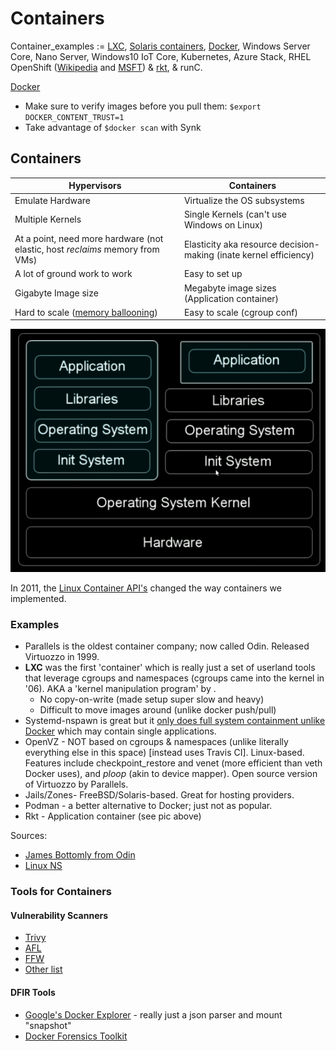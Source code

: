 # Containers

Container_examples :=  [LXC](https://en.wikipedia.org/wiki/LXC), [Solaris containers](https://en.wikipedia.org/wiki/Solaris_Containers), [Docker](https://en.wikipedia.org/wiki/Docker_(software)), Windows Server Core, Nano Server, Windows10 IoT Core, Kubernetes, Azure Stack, RHEL OpenShift ([Wikipedia](https://en.wikipedia.org/wiki/OS-level_virtualization) and [MSFT](https://docs.microsoft.com/en-us/virtualization/windowscontainers/about/)) & [rkt](https://www.openshift.com/learn/topics/rkt), & runC.

[Docker](Docker/docker101.md)

- Make sure to verify images before you pull them: `$export DOCKER_CONTENT_TRUST=1`
- Take advantage of `$docker scan` with Synk

## Containers

| Hypervisors                                                  | Containers                                                   |
| ------------------------------------------------------------ | ------------------------------------------------------------ |
| Emulate Hardware                                             | Virtualize the OS subsystems                                 |
| Multiple Kernels                                             | Single Kernels (can't use Windows on Linux)                  |
| At a point, need more hardware (not elastic, host *reclaims* memory from VMs) | Elasticity aka resource decision-making (inate kernel efficiency) |
| A lot of ground work to work                                 | Easy to set up                                               |
| Gigabyte Image size                                          | Megabyte image sizes (Application container)                 |
| Hard to scale ([memory ballooning](https://en.wikipedia.org/wiki/Memory_ballooning)) | Easy to scale (cgroup conf)                                  |

![image-20210615112348486](containers.assets/image-20210615112348486.png)

In 2011, the [Linux Container API's](Docker/docker101.md#cgroups-and-namespaces) changed the way containers we implemented.

### Examples

- Parallels is the oldest container company; now called Odin. Released Virtuozzo in 1999.
- **LXC** was the first 'container' which is really just a set of userland tools that leverage cgroups and namespaces (cgroups came into the kernel in '06). AKA a 'kernel manipulation program' by .
  - No copy-on-write (made setup super slow and heavy)
  - Difficult to move images around (unlike docker push/pull)
- Systemd-nspawn is great but it [only does full system containment unlike Docker](https://www.reddit.com/r/linuxquestions/comments/2e6e7w/docker_vs_systemdnspawn_vs_lxc_how_do_they_differ/) which may contain single applications.
- OpenVZ - NOT based on cgroups & namespaces (unlike literally everything else in this space) [instead uses Travis CI]. Linux-based. Features include checkpoint_restore and venet (more efficient than veth Docker uses), and *ploop* (akin to device mapper). Open source version of Virtuozzo by Parallels.
- Jails/Zones- FreeBSD/Solaris-based. Great for hosting providers.
- Podman - a better alternative to Docker; just not as popular.
- Rkt - Application container (see pic above)

Sources:

- [James Bottomly from Odin](https://www.youtube.com/watch?v=YsYzMPptB-k)
- [Linux NS](https://www.polyglotdeveloper.com/basics/2016-05-08-Linux-namespaces-and-rise-of-containers/)

### Tools for Containers

#### Vulnerability Scanners

- [Trivy](https://github.com/aquasecurity/trivy)
- [AFL](https://github.com/google/AFL)
- [FFW](https://github.com/dobin/ffw)
- [Other list](https://github.com/cpuu/awesome-fuzzing#tools)

#### DFIR Tools

- [Google's Docker Explorer](https://github.com/google/docker-explorer) - really just a json parser and mount "snapshot"
- [Docker Forensics Toolkit](https://github.com/docker-forensics-toolkit/toolkit)



